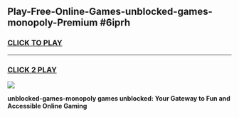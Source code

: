 
## Play-Free-Online-Games-unblocked-games-monopoly-Premium #6iprh
<h3>
<a href="https://premium.freeplayer.one?title=unblocked-games-monopoly&ref=8M">CLICK TO PLAY</a></h3>
<hr>

<h3>
<a href="https://premium.freeplayer.one?title=unblocked-games-monopoly&ref=8M">CLICK 2 PLAY</a>
  
</h3>

<a href="https://premium.freeplayer.one?title=unblocked-games-monopoly&ref=8M"><img src="https://clearcache.store/games.png"></a>


**unblocked-games-monopoly games unblocked: Your Gateway to Fun and Accessible Online Gaming**
